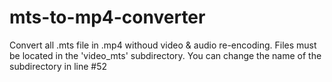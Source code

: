 # mts-to-mp4-converter
Convert all .mts file in .mp4 withoud video & audio re-encoding.
Files must be located in the 'video_mts' subdirectory. You can change the name of the subdirectory in line #52
